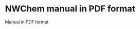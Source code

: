 # NWChem manual in PDF format

[Manual in PDF format](https://nwchemgit.github.io/nwchemusermanual.pdf)
